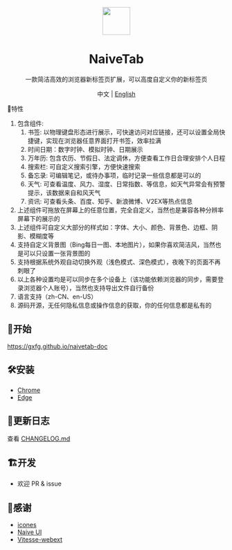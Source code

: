 <div align="center">
  <img src="https://user-images.githubusercontent.com/20944987/147905855-2a1eaebf-d7af-45d1-9aa2-2f96806d79c9.png" width="64" height="64" />
  <h1 align="center">NaiveTab</h1>
  <p align="center">一款简洁高效的浏览器新标签页扩展，可以高度自定义你的新标签页</p>
  <p align="center">中文 | <a href="https://github.com/GXFG/newtab-naivetab/blob/main/README.en-US.md">English</a></p>
</div

## 🌟特性

1. 包含组件:
   1. 书签: 以物理键盘形态进行展示，可快速访问对应链接，还可以设置全局快捷键，实现在浏览器任意界面打开书签，效率拉满
   2. 时间日期：数字时钟、模拟时钟、日期展示
   3. 万年历: 包含农历、节假日、法定调休，方便查看工作日合理安排个人日程
   4. 搜索栏: 可自定义搜索引擎，方便快速搜索
   5. 备忘录: 可编辑笔记，或待办事项，临时记录一些信息都是可以的
   6. 天气: 可查看温度、风力、湿度、日常指数、等信息，如天气异常会有预警提示，该数据来自和风天气
   7. 资讯: 可查看头条、百度、知乎、新浪微博、V2EX等热点信息
2. 上述组件可拖放在屏幕上的任意位置，完全自定义，当然也是兼容各种分辨率屏幕下的展示的
3. 上述组件可自定义大部分的样式如：字体、大小、颜色、背景色、边框、阴影、模糊度等
4. 支持自定义背景图（Bing每日一图、本地图片），如果你喜欢简洁风，当然也是可以只设置一张背景图的
5. 支持根据系统外观自动切换外观（浅色模式、深色模式），夜晚下的页面不再刺眼了
6. 以上各种设置均是可以同步在多个设备上（该功能依赖浏览器的同步，需要登录浏览器个人账号），当然也支持导出文件自行备份
7. 语言支持（zh-CN、en-US）
8. 源码开源，无任何隐私信息或操作信息的获取，你的任何信息都是私有的

## 🚀开始

https://gxfg.github.io/naivetab-doc

## 🛠️安装

- [Chrome](https://chrome.google.com/webstore/detail/naivetab-%E6%96%B0%E6%A0%87%E7%AD%BE%E9%A1%B5/hhfebdcoeoddbdhgcgflblcjcgogijem)
- [Edge](https://microsoftedge.microsoft.com/addons/detail/naivetab-%E6%96%B0%E6%A0%87%E7%AD%BE%E9%A1%B5/kejadmppkffccjopodhekdnmkofidmjl)

## 📜更新日志

查看 [CHANGELOG.md](https://github.com/GXFG/newtab-naivetab/blob/main/CHANGELOG.md)

## 🏗开发

- 欢迎 PR & issue

## 🌼感谢

- [icones](https://icones.js.org)
- [Naive UI](https://www.naiveui.com)
- [Vitesse-webext](https://github.com/antfu/vitesse-webext)
